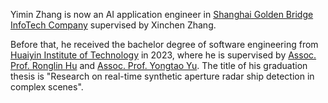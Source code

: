 Yimin Zhang is now an AI application engineer in [Shanghai Golden Bridge InfoTech Company](http://www.shgbit.com/) supervised by Xinchen Zhang. 

Before that, he received the bachelor degree of software engineering from [Huaiyin Institute of Technology](https://www.hyit.edu.cn/) in 2023, where he is supervised by [Assoc. Prof. Ronglin Hu](https://gd.hyit.edu.cn/zszq/dsjj/hxgc/dsjyszhg/hrl.htm) and [Assoc. Prof. Yongtao Yu](https://scholar.google.cz/citations?user=sY1AFdAAAAAJ&hl=zh-CN). The title of his graduation thesis is "Research on real-time synthetic aperture radar ship detection in complex scenes".
